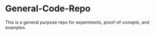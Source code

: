 # General-Code-Repo

This is a general purpose repo for experiments, proof-of-conepts, and examples.
